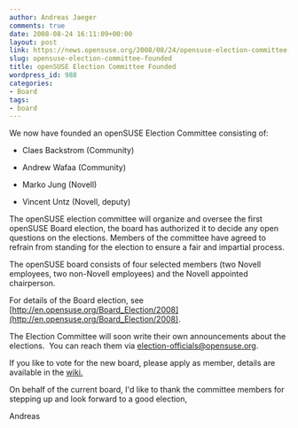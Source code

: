 ```yaml
---
author: Andreas Jaeger
comments: true
date: 2008-08-24 16:11:09+00:00
layout: post
link: https://news.opensuse.org/2008/08/24/opensuse-election-committee-founded/
slug: opensuse-election-committee-founded
title: openSUSE Election Committee Founded
wordpress_id: 988
categories:
- Board
tags:
- board
---
```


We now have founded an openSUSE Election Committee consisting of:



	
  * Claes Backstrom (Community)

	
  * Andrew Wafaa (Community)

	
  * Marko Jung (Novell)

	
  * Vincent Untz (Novell, deputy)


The openSUSE election committee will organize and oversee the first openSUSE Board election, the board has authorized it to decide any open questions on the elections. Members of the committee have agreed to refrain from standing for the election to ensure a fair and impartial process.

The openSUSE board consists of four selected members (two Novell employees, two non-Novell employees) and the Novell appointed chairperson.

For details of the Board election, see [http://en.opensuse.org/Board_Election/2008](http://en.opensuse.org/Board_Election/2008).

The Election Committee will soon write their own announcements about the elections.  You can reach them via [election-officials@opensuse.org](mailto:election-officials@opensuse.org).

If you like to vote for the new board, please apply as member, details are available in the [wiki.](http://en.opensuse.org/Members)

On behalf of the current board, I'd like to thank the committee members for stepping up and look forward to a good election,

Andreas
